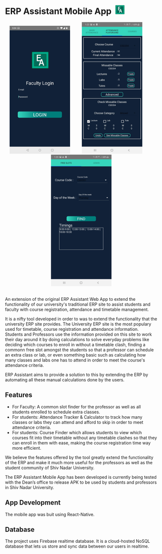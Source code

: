 # ERP Assistant Mobile App  <img src="https://github.com/rishikadwarak/ERP-Assistant/blob/master/erpasst_logo.png" alt="drawing" width="30"/>

<!-- <p align="center">
  <img src="https://github.com/rishikadwarak/ERP-Assistant-Mobile-App/blob/master/pics/erp_mobile_pic.jpeg" alt="drawing" width="200" />
</p> -->

<p align="center">
  <img src="https://github.com/rishikadwarak/ERP-Assistant-Mobile-App/blob/master/pics/front.jpeg" width="200" />         
  <img src="https://github.com/rishikadwarak/ERP-Assistant-Mobile-App/blob/master/pics/attendance2.jpeg" width="200" />         
  <img src="https://github.com/rishikadwarak/ERP-Assistant-Mobile-App/blob/master/pics/free slots.jpeg" width="200" />
</p>

\
An extension of the original ERP Assistant Web App to extend the functionality of our university's traditional ERP site to assist students and faculty with course registration, attendance and timetable management.

It is a nifty tool developed in order to was to extend the functionality that the university ERP site provides. The University ERP site is the most populary used for timetable, course registration and attendance information. Students and Professors use the information provided on this site to work their day around it by doing calculations to solve everyday problems like deciding which courses to enroll in without a timetable clash, finding a commonn free slot amongst the students so that a professor can schedule an extra class or lab, or even something basic such as calculating how many classes and labs one has to attend in order to meet the course's attendance criteria.

ERP Assistant aims to provide a solution to this by extending the ERP by automating all these manual calculations done by the users.

## Features
- For Faculty: A common slot finder for the professor as well as all students enrolled to schedule extra classes.
- For students: Attendance Tracker & Calculator to track how many classes or labs they can attend and afford to skip in order to meet attendance criteria.
- For students: Course Finder which allows students to view which courses fit into their timetable without any timetable clashes so that they can enroll in them with ease, making the course registration time way more efficient.
 
We believe the features offered by the tool greatly extend the functionality of the ERP and make it much more useful for the professors as well as the student community of Shiv Nadar University. 

The ERP Assistant Mobile App has been developed is currently being tested with the Dean’s office to release APK to be used by students and professors in Shiv Nadar University. 

## App Development

The mobile app was buit using React-Native.

## Database

The project uses Firebase realtime database. It is a cloud-hosted NoSQL database that lets us store and sync data between our users in realtime.
